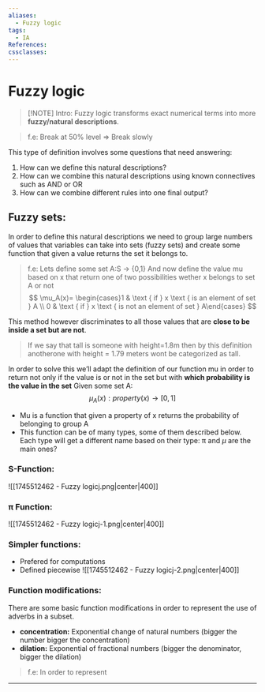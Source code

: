 ```yaml
---
aliases:
  - Fuzzy logic
tags:
  - IA
References: 
cssclasses:
---
```

# Fuzzy logic
> [!NOTE] Intro: 
> Fuzzy logic transforms exact numerical terms into more **fuzzy/natural descriptions**. 

>f.e: Break at 50% level => Break slowly

This type of definition involves some questions that need answering:
1. How can we define this natural descriptions?
2. How can we combine this natural descriptions using known connectives such as AND or OR
3. How can we combine different rules into one final output?
## Fuzzy sets:
In order to define this natural descriptions we need to group large numbers of values that variables can take into sets (fuzzy sets) and create some function that given a value returns the set it belongs to. 

> f.e: Lets define some set A:S → {0,1}
> And now define the value mu based on x that return one of two possibilities wether x belongs to set A or not
>$$
\mu_A(x)= \begin{cases}1 & \text { if } x \text { is an element of set } A \\ 0 & \text { if } x \text { is not an element of set } A\end{cases}
$$

This method however discriminates to all those values that are **close to be inside a set but are not**.
> If we say that tall is someone with height=1.8m then by this definition anotherone with height = 1.79 meters wont be categorized as tall. 

In order to solve this we’ll adapt the definition of our function mu in order to return not only if the value is or not in the set but with **which probability is the value in the set**
Given some set A:
$$
\mu_A(x) : property(x) \rightarrow [0,1]
$$
+ Mu is a function that given a property of x returns the probability of belonging to group A
+ This function can be of many types, some of them described below. Each type will get a different name based on their type: π and $\mu$ are the main ones?


### S-Function:
![[1745512462 - Fuzzy logicj.png|center|400]]

### π Function:
![[1745512462 - Fuzzy logicj-1.png|center|400]]

### Simpler functions:
+ Prefered for computations 
+ Defined piecewise 
![[1745512462 - Fuzzy logicj-2.png|center|400]]

### Function modifications:
There are some basic function modifications in order to represent the use of adverbs in a subset. 
+ **concentration:** Exponential change of natural numbers (bigger the number bigger the concentration)
+ **dilation:** Exponential of fractional numbers (bigger the denominator, bigger the dilation)
> f.e: In order to represent 
***